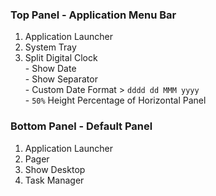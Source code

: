 ### Top Panel - Application Menu Bar
1. Application Launcher  
2. System Tray  
3. Split Digital Clock  
            - Show Date  
            - Show Separator  
            - Custom Date Format > `dddd dd MMM yyyy`  
            - `50%` Height Percentage of Horizontal Panel  

### Bottom Panel - Default Panel 
1. Application Launcher  
2. Pager  
3. Show Desktop  
4. Task Manager  
